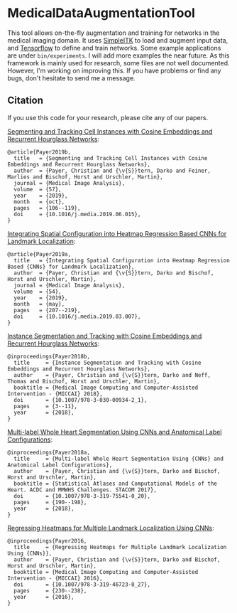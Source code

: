 # MedicalDataAugmentationTool
This tool allows on-the-fly augmentation and training for networks in the medical imaging domain. It uses [SimpleITK](http://www.simpleitk.org/) to load and augment input data, and [Tensorflow](https://www.tensorflow.org/) to define and train networks.
Some example applications are under `bin/experiments`. I will add more examples the near future.
As this framework is mainly used for research, some files are not well documented. However, I'm working on improving this.
If you have problems or find any bugs, don't hesitate to send me a message.

## Citation
If you use this code for your research, please cite any of our papers.

[Segmenting and Tracking Cell Instances with Cosine Embeddings and Recurrent Hourglass Networks](https://doi.org/10.1016/j.media.2019.06.015):

```
@article{Payer2019b,
  title   = {Segmenting and Tracking Cell Instances with Cosine Embeddings and Recurrent Hourglass Networks},
  author  = {Payer, Christian and {\v{S}}tern, Darko and Feiner, Marlies and Bischof, Horst and Urschler, Martin},
  journal = {Medical Image Analysis},
  volume  = {57},
  year    = {2019},
  month   = {oct},
  pages   = {106--119},
  doi     = {10.1016/j.media.2019.06.015},
}
```

[Integrating Spatial Configuration into Heatmap Regression Based CNNs for Landmark Localization](https://doi.org/10.1016/j.media.2019.03.007):

```
@article{Payer2019a,
  title   = {Integrating Spatial Configuration into Heatmap Regression Based {CNNs} for Landmark Localization},
  author  = {Payer, Christian and {\v{S}}tern, Darko and Bischof, Horst and Urschler, Martin},
  journal = {Medical Image Analysis},
  volume  = {54},
  year    = {2019},
  month   = {may},
  pages   = {207--219},
  doi     = {10.1016/j.media.2019.03.007},
}
```

[Instance Segmentation and Tracking with Cosine Embeddings and Recurrent Hourglass Networks](https://doi.org/10.1007/978-3-030-00934-2_1):

```
@inproceedings{Payer2018b,
  title     = {Instance Segmentation and Tracking with Cosine Embeddings and Recurrent Hourglass Networks},
  author    = {Payer, Christian and {\v{S}}tern, Darko and Neff, Thomas and Bischof, Horst and Urschler, Martin},
  booktitle = {Medical Image Computing and Computer-Assisted Intervention - {MICCAI} 2018},
  doi       = {10.1007/978-3-030-00934-2_1},
  pages     = {3--11},
  year      = {2018},
}
```

[Multi-label Whole Heart Segmentation Using CNNs and Anatomical Label Configurations](https://doi.org/10.1007/978-3-319-75541-0_20):

```
@inproceedings{Payer2018a,
  title     = {Multi-label Whole Heart Segmentation Using {CNNs} and Anatomical Label Configurations},
  author    = {Payer, Christian and {\v{S}}tern, Darko and Bischof, Horst and Urschler, Martin},
  booktitle = {Statistical Atlases and Computational Models of the Heart. ACDC and MMWHS Challenges. STACOM 2017},
  doi       = {10.1007/978-3-319-75541-0_20},
  pages     = {190--198},
  year      = {2018},
}
```

[Regressing Heatmaps for Multiple Landmark Localization Using CNNs](https://doi.org/10.1007/978-3-319-75541-0_20):

```
@inproceedings{Payer2016,
  title     = {Regressing Heatmaps for Multiple Landmark Localization Using {CNNs}},
  author    = {Payer, Christian and {\v{S}}tern, Darko and Bischof, Horst and Urschler, Martin},
  booktitle = {Medical Image Computing and Computer-Assisted Intervention - {MICCAI} 2016},
  doi       = {10.1007/978-3-319-46723-8_27},
  pages     = {230--238},
  year      = {2016},
}
```
